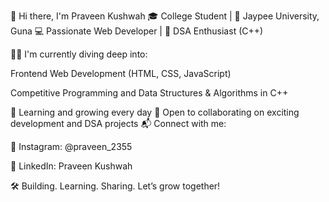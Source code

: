 👋 Hi there, I'm Praveen Kushwah
🎓 College Student | 🏫 Jaypee University, Guna
💻 Passionate Web Developer | 🚀 DSA Enthusiast (C++)

👨‍💻 I'm currently diving deep into:

Frontend Web Development (HTML, CSS, JavaScript)

Competitive Programming and Data Structures & Algorithms in C++

🌱 Learning and growing every day
🤝 Open to collaborating on exciting development and DSA projects
📬 Connect with me:

📸 Instagram: @praveen_2355

💼 LinkedIn: Praveen Kushwah

🛠️ Building. Learning. Sharing.
Let’s grow together!
